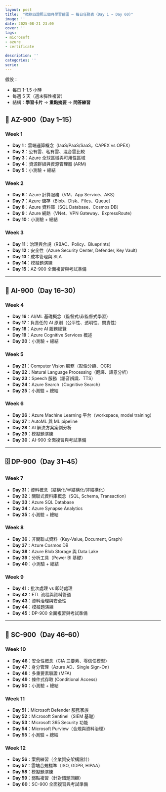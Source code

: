 ```yaml
---
layout: post
title:  "微軟四證照三個月學習藍圖 — 每日任務表（Day 1 ~ Day 60)"
image: ''
date: 2025-08-21 23:00
cover: ''
tags:
- microsoft
- azure
- certificate

description: ''
categories: ''
serie: 
---
```


假設：

- 每日 1–1.5 小時
- 每週 5 天（週末彈性複習）
- 結構：**學習卡片** → **重點摘要** → **問答練習**

## **📘 AZ-900（Day 1–15）**

### Week 1

- **Day 1**：雲端運算概念（IaaS/PaaS/SaaS，CAPEX vs OPEX）
- **Day 2**：公有雲、私有雲、混合雲比較
- **Day 3**：Azure 全球區域與可用性區域
- **Day 4**：資源群組與資源管理器 (ARM)
- **Day 5**：小測驗 + 總結

### Week 2

- **Day 6**：Azure 計算服務（VM、App Service、AKS）
- **Day 7**：Azure 儲存（Blob、Disk、Files、Queue）
- **Day 8**：Azure 資料庫（SQL Database、Cosmos DB）
- **Day 9**：Azure 網路（VNet、VPN Gateway、ExpressRoute）
- **Day 10**：小測驗 + 總結

### Week 3

- **Day 11**：治理與合規（RBAC、Policy、Blueprints）
- **Day 12**：安全性（Azure Security Center, Defender, Key Vault）
- **Day 13**：成本管理與 SLA
- **Day 14**：模擬題演練
- **Day 15**：AZ-900 全面複習與考試準備

---

## **🤖 AI-900（Day 16–30）**

### Week 4

- **Day 16**：AI/ML 基礎概念（監督式/非監督式學習）
- **Day 17**：負責任的 AI 原則（公平性、透明性、問責性）
- **Day 18**：Azure AI 服務總覽
- **Day 19**：Azure Cognitive Services 概述
- **Day 20**：小測驗 + 總結

### Week 5

- **Day 21**：Computer Vision 服務（影像分類、OCR）
- **Day 22**：Natural Language Processing（翻譯、語意分析）
- **Day 23**：Speech 服務（語音辨識、TTS）
- **Day 24**：Azure Search（Cognitive Search）
- **Day 25**：小測驗 + 總結

### Week 6

- **Day 26**：Azure Machine Learning 平台（workspace, model training）
- **Day 27**：AutoML 與 ML pipeline
- **Day 28**：AI 解決方案案例分析
- **Day 29**：模擬題演練
- **Day 30**：AI-900 全面複習與考試準備

---

## **🗄️ DP-900（Day 31–45）**

### Week 7

- **Day 31**：資料概念（結構化/半結構化/非結構化）
- **Day 32**：關聯式資料庫概念（SQL, Schema, Transaction）
- **Day 33**：Azure SQL Database
- **Day 34**：Azure Synapse Analytics
- **Day 35**：小測驗 + 總結

### Week 8

- **Day 36**：非關聯式資料（Key-Value, Document, Graph）
- **Day 37**：Azure Cosmos DB
- **Day 38**：Azure Blob Storage 與 Data Lake
- **Day 39**：分析工具（Power BI 基礎）
- **Day 40**：小測驗 + 總結

### Week 9

- **Day 41**：批次處理 vs 即時處理
- **Day 42**：ETL 流程與資料管道
- **Day 43**：資料治理與安全性
- **Day 44**：模擬題演練
- **Day 45**：DP-900 全面複習與考試準備

---

## **🔐 SC-900（Day 46–60）**

### Week 10

- **Day 46**：安全性概念（CIA 三要素、零信任模型）
- **Day 47**：身分管理（Azure AD、Single Sign-On）
- **Day 48**：多重要素驗證 (MFA)
- **Day 49**：條件式存取 (Conditional Access)
- **Day 50**：小測驗 + 總結

### Week 11

- **Day 51**：Microsoft Defender 服務家族
- **Day 52**：Microsoft Sentinel（SIEM 基礎）
- **Day 53**：Microsoft 365 Security 功能
- **Day 54**：Microsoft Purview（合規與資料治理）
- **Day 55**：小測驗 + 總結

### Week 12

- **Day 56**：案例練習（企業資安架構設計）
- **Day 57**：雲端合規標準（ISO, GDPR, HIPAA）
- **Day 58**：模擬題演練
- **Day 59**：弱點複習（針對錯題回顧）
- **Day 60**：SC-900 全面複習與考試準備